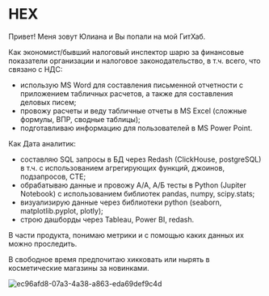 # HEX
Привет! Меня зовут Юлиана и Вы попали на мой ГитХаб.

Как экономист/бывший налоговый инспектор шарю за финансовые показатели организации и налоговое законодательство, в т.ч. всего, что связано с НДС:
- использую MS Word для составления письменной отчетности с приложением табличных расчетов, а также для составления деловых писем;
- провожу расчеты и веду табличные отчеты в MS Excel (сложные формулы, ВПР, сводные таблицы);
- подготавливаю информацию для пользователей в MS Power Point.

Как Дата аналитик:
- составляю SQL запросы в БД через Redash (ClickHouse, postgreSQL) в т.ч. с использованием агрегирующих функций, джоинов, подзапросов, CTE;
- обрабатываю данные и провожу А/А, А/Б тесты в Python (Jupiter Notebook) с использованием библиотек pandas, numpy, scipy.stats;
- визуализирую данные через библиотеки python (seaborn, matplotlib.pyplot, plotly);
- строю дашборды через Tableau, Power BI, redash.

В части продукта, понимаю метрики и с помощью каких данных их можно проследить.

В свободное время предпочитаю хикковать или нырять в косметические магазины за новинками.

![ec96afd8-07a3-4a38-a863-eda69def9c4d](https://user-images.githubusercontent.com/128701170/229280194-500e920c-eb63-4406-a24a-a3464e4ffd9b.png)
